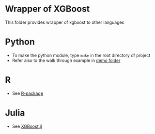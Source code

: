 Wrapper of XGBoost
=====
This folder provides wrapper of xgboost to other languages

Python
=====
* To make the python module, type ```make``` in the root directory of project
* Refer also to the walk through example in [demo folder](../demo/guide-python)

R 
=====
* See [R-package](../R-package)

Julia
=====
* See [XGBoost.jl](https://github.com/antinucleon/XGBoost.jl)
